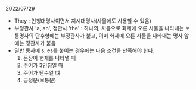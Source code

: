 2022/07/29

- They : 인칭대명사이면서 지시대명사(사물에도 사용할 수 있음)
- 부정관사 'a, an', 정관사 'the' : 하나의, 처음으로 화제에 오른 사물을 나타내는 보통명사의 단수형에는 부정관사가 붙고, 이미 화제에 오른 사물을 나타내는 명사 앞에는 정관사가 붙음
- 일반 동사에 s, es를 붙이는 경우에는 다음 조건을 만족해야 한다.
  1. 문장이 현재를 나타낼 때
  2. 주어가 3인칭일 때
  3. 주어가 단수일 떄
  4. 긍정문(보통문)

